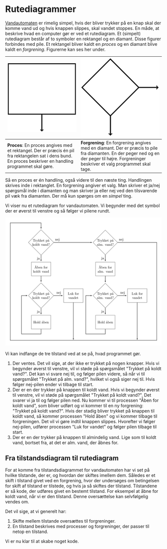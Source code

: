 # Rutediagrammer

[Vandautomaten](./pc.md#et-eksempel) er rimelig simpel, hvis der bliver trykker på en knap skal der komme vand ud og hvis knappen slippes, skal vandet stoppes. En måde, at beskrive hvad en computer gør er ved et rutediagram. Et (simpelt) rutediagram består af to symboler en rektangel og en diamant. Disse figurer forbindes med pile. Et rektangel bliver kaldt en *proces* og en diamant blive kaldt en *forgrening*. Figurerne kan ses her under.

|![proces](./assets/programmer/proces.png)|![forgrening](./assets/programmer/forgrening.png)|
|-|-|
|**Proces**: En proces angives med et rektangel. Der er præcis én pil fra rektangelen sat i dens bund. En proces beskriver en handling programmet skal gøre.|**Forgrening**: En forgrening angives med en diamant. Der er præcis to pile fra diamanten. En der peger ned og en der peger til højre. Forgreninger beskriver et valg programmet skal tage.|

Så en proces er én handling, også videre til den næste ting. Handlingen skrives inde i rektanglet. En forgrening angiver et valg. Man skriver et ja/nej spørgsmål inde i diamanten og man skriver ja eller nej ved den tilsvarende pil væk fra diamanten. Der må kun spørges om en *simpel* ting.

Vi viser nu et rutediagram for vandautomaten. Vi begynder med det symbol der er øverst til venstre og så følger vi pilene rundt.

![rutediagram for vandautomat](./assets/programmer/vandflow.png)

Vi kan indfange de tre tilstand ved at se på, hvad programmet gør.

1. Der ventes. Det vil sige, at der ikke er trykket på nogen knapper. Hvis vi begynder øverst til venstre, vil vi støde på spørgsmålet "Trykket på koldt vand?". Det kan vi svare nej til, og følger pilen videre, så når vi til spørgsmålet "Trykket på alm. vand?", hvilket vi også siger nej til. Hvis følger nej-pilen ender vi tilbage til start.
2. Der er en der trykker på knappen til koldt vand. Hvis vi begynder øverst til venstre, vil vi støde på spørgsmålet "Trykket på koldt vand?". Det svarer vi ja til og følger pilen ned. Nu kommer vi til processen "Åben for koldt vand", som bliver udført og vi kommer til en ny forgrening: "Trykket på koldt vand?". Hvis der stadig bliver trykket på knappen til koldt vand, så kommer processen "Hold åben" og vi kommer tilbage til forgreningen. Det vil vi gøre indtil knappen slippes. Hvorefter vi følger nej-pilen, udfører processen "Luk for vandet" og følger pilen tilbage til start.
3. Der er en der trykker på knappen til almindelig vand. Lige som til koldt vand, bortset fra, at det er alm. vand, der åbnes for.

## Fra tilstandsdiagram til rutediagram

For at komme fra tilstandsdiagrammet for vandautomaten har vi set på hvilke tilstande, der er, og hvordan der skiftes imellem dem. Således er et skift i tilstand givet ved en forgrening, hvor der undersøges om betingelsen for skift af tilstand er tilstede, og hvis ja så skiftes der tilstand. Tilstandene er så kode, der udføres givet en bestemt tilstand. For eksempel at åbne for koldt vand, når vi er den tilstand. Denne oversættelse kan selvfølgelig vendes om. 

Det vil sige, at vi generelt har:
1. Skifte mellem tilstande oversættes til forgreninger.
2. En tilstand beskrives med processer og forgreninger, der passer til netop en tilstand.

Vi er nu klar til at skabe noget kode.